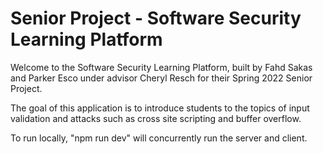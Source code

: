 # Senior Project - Software Security Learning Platform

Welcome to the Software Security Learning Platform, built by Fahd Sakas and Parker Esco under advisor Cheryl Resch for their Spring 2022 Senior Project.

The goal of this application is to introduce students to the topics of input validation and attacks such as cross site scripting and buffer overflow.

To run locally, "npm run dev" will concurrently run the server and client.